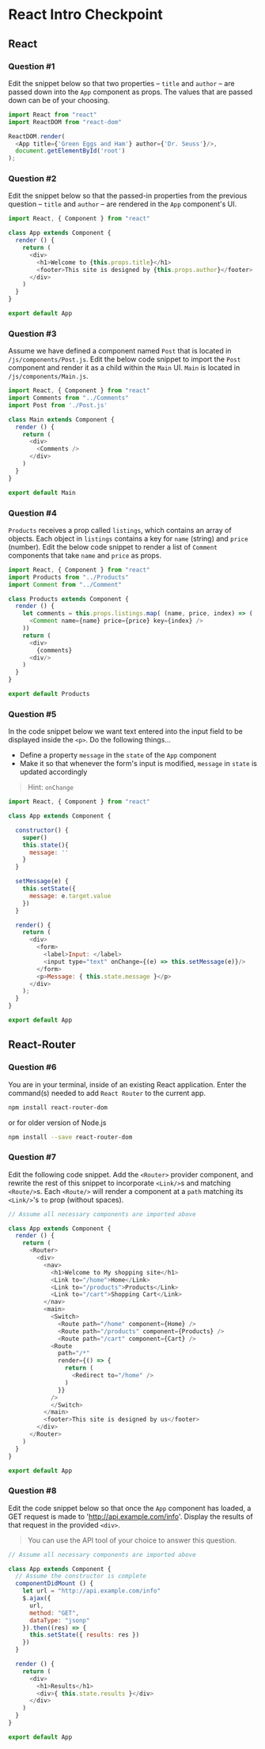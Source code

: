 # React Intro Checkpoint

## React

### Question #1

Edit the snippet below so that two properties – `title` and `author` – are passed down into the `App` component as props. The values that are passed down can be of your choosing.

```js
import React from "react"
import ReactDOM from "react-dom"

ReactDOM.render(
  <App title={'Green Eggs and Ham'} author={'Dr. Seuss'}/>,
  document.getElementById('root')
);
```

### Question #2

Edit the snippet below so that the passed-in properties from the previous question –  `title` and `author` – are rendered in the `App` component's UI.

```js
import React, { Component } from "react"

class App extends Component {
  render () {
    return (
      <div>
        <h1>Welcome to {this.props.title}</h1>
        <footer>This site is designed by {this.props.author}</footer>
      </div>
    )
  }
}

export default App
```

### Question #3

Assume we have defined a component named `Post` that is located in `/js/components/Post.js`. Edit the below code snippet to import the `Post` component and render it as a child within the `Main` UI. `Main` is located in `/js/components/Main.js`.

```js
import React, { Component } from "react"
import Comments from "../Comments"
import Post from './Post.js'

class Main extends Component {
  render () {
    return (
      <div>
        <Comments />
      </div>
    )
  }
}

export default Main
```

### Question #4

`Products` receives a prop called `listings`, which contains an array of objects. Each object in `listings` contains a key for `name` (string) and `price` (number). Edit the below code snippet to render a list of `Comment` components that take `name` and `price` as props.

```js
import React, { Component } from "react"
import Products from "../Products"
import Comment from "../Comment"

class Products extends Component {
  render () {
    let comments = this.props.listings.map( (name, price, index) => (
      <Comment name={name} price={price} key={index} />
    ))
    return (
      <div>
        {comments}
      <div/>
    )
  }
}

export default Products
```

### Question #5

In the code snippet below we want text entered into the input field to be displayed inside the `<p>`. Do the following things...
- Define a property `message` in the `state` of the `App` component
- Make it so that whenever the form's input is modified, `message` in `state` is updated accordingly

> Hint: `onChange`


```js
import React, { Component } from "react"

class App extends Component {

  constructor() {
    super()
    this.state(){
      message: ''
    }
  }

  setMessage(e) {
    this.setState({
      message: e.target.value
    })
  }

  render() {
    return (
      <div>
        <form>
          <label>Input: </label>
          <input type="text" onChange={(e) => this.setMessage(e)}/>
        </form>
        <p>Message: { this.state.message }</p>
      </div>
    );
  }
}

export default App
```

## React-Router

### Question #6

You are in your terminal, inside of an existing React application. Enter the command(s) needed to add `React Router` to the current app.

```bash
npm install react-router-dom
```

or for older version of Node.js

```bash
npm install --save react-router-dom
```

### Question #7

Edit the following code snippet. Add the `<Router>` provider component, and rewrite the rest of this snippet to incorporate `<Link/>`s and matching `<Route/>`s. Each `<Route/>` will render a component at a `path` matching its `<Link/>`'s `to` prop (without spaces).

```js
// Assume all necessary components are imported above

class App extends Component {
  render () {
    return (
      <Router>
        <div>
          <nav>
            <h1>Welcome to My shopping site</h1>
            <Link to="/home">Home</Link>
            <Link to="/products">Products</Link>
            <Link to="/cart">Shopping Cart</Link>
          </nav>
          <main>
            <Switch>
              <Route path="/home" component={Home} />
              <Route path="/products" component={Products} />
              <Route path="/cart" component={Cart} />
            <Route
              path="/*"
              render={() => {
                return (
                  <Redirect to="/home" />
                )
              }}
            />
            </Switch>
          </main>
          <footer>This site is designed by us</footer>
        </div>
      </Router>
    )
  }
}

export default App
```

### Question #8

Edit the code snippet below so that once the `App` component has loaded, a GET request is made to 'http://api.example.com/info'. Display the results of that request in the provided `<div>`.

> You can use the API tool of your choice to answer this question.

```js
// Assume all necessary components are imported above

class App extends Component {
  // Assume the constructor is complete
  componentDidMount () {
    let url = "http://api.example.com/info"
    $.ajax({
      url,
      method: "GET",
      dataType: "jsonp"
    }).then((res) => {
      this.setState({ results: res })
    })
  }

  render () {
    return (
      <div>
        <h1>Results</h1>
        <div>{ this.state.results }</div>
      </div>
    )
  }
}

export default App
```
